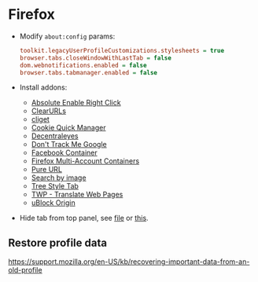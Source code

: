 # Firefox

* Modify `about:config` params:

    ```ini
    toolkit.legacyUserProfileCustomizations.stylesheets = true
    browser.tabs.closeWindowWithLastTab = false
    dom.webnotifications.enabled = false
    browser.tabs.tabmanager.enabled = false
    ```

* Install addons:
  * [Absolute Enable Right Click](https://addons.mozilla.org/en-US/firefox/addon/absolute-enable-right-click/)
  * [ClearURLs](https://addons.mozilla.org/ru/firefox/addon/clearurls/)
  * [cliget](https://addons.mozilla.org/en-US/firefox/addon/cliget/)
  * [Cookie Quick Manager](https://addons.mozilla.org/ru/firefox/addon/cookie-quick-manager)
  * [Decentraleyes](https://addons.mozilla.org/en-US/firefox/addon/decentraleyes/)
  * [Don't Track Me Google](https://addons.mozilla.org/en-US/firefox/addon/dont-track-me-google1)
  * [Facebook Container](https://addons.mozilla.org/ru/firefox/addon/facebook-container/)
  * [Firefox Multi-Account Containers](https://addons.mozilla.org/en-US/firefox/addon/multi-account-containers/)
  * [Pure URL](https://addons.mozilla.org/en-US/firefox/addon/pure-url/)
  * [Search by image](https://addons.mozilla.org/ru/firefox/addon/search_by_image)
  * [Tree Style Tab](https://addons.mozilla.org/en-US/firefox/addon/tree-style-tab/)
  * [TWP - Translate Web Pages](https://addons.mozilla.org/ru/firefox/addon/traduzir-paginas-web)
  * [uBlock Origin](https://addons.mozilla.org/en-US/firefox/addon/ublock-origin/)

* Hide tab from top panel, see [file](/files/userChrome.css) or [this](https://github.com/piroor/treestyletab/wiki/Code-snippets-for-custom-style-rules#hide-horizontal-tabs-at-the-top-of-the-window-1349-1672-2147).


## Restore profile data
https://support.mozilla.org/en-US/kb/recovering-important-data-from-an-old-profile
